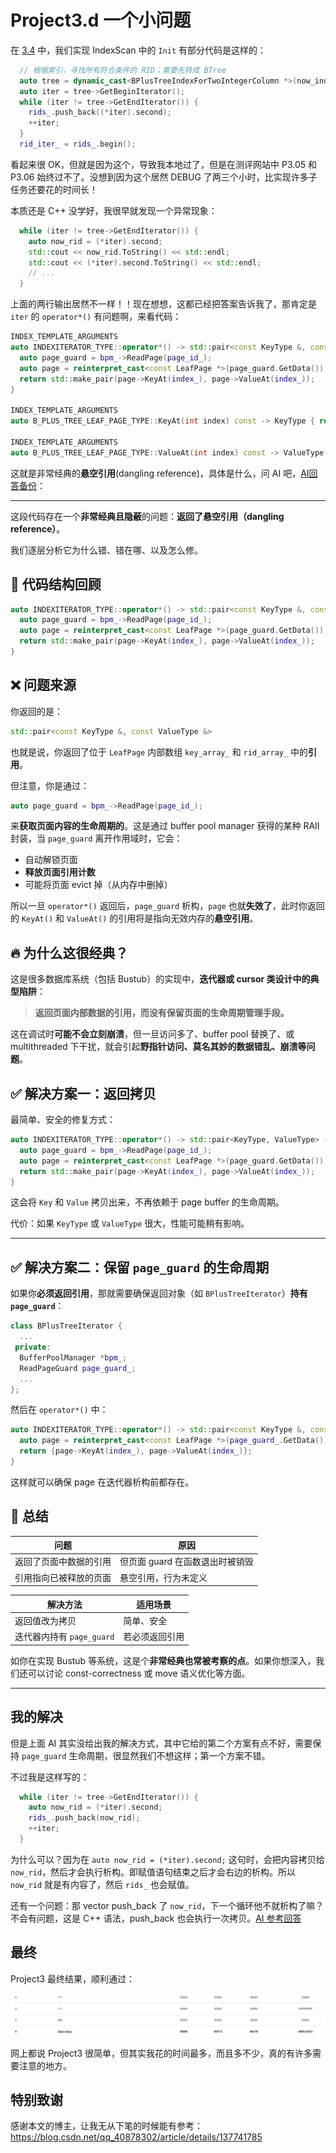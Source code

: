 # Project3.d 一个小问题

在 [3.4](./Project3.4.md) 中，我们实现 IndexScan 中的 `Init` 有部分代码是这样的：

```cpp
  // 根据索引，寻找所有符合条件的 RID；需要先转成 BTree
  auto tree = dynamic_cast<BPlusTreeIndexForTwoIntegerColumn *>(now_index);
  auto iter = tree->GetBeginIterator();
  while (iter != tree->GetEndIterator()) {
    rids_.push_back((*iter).second);
    ++iter;
  }
  rid_iter_ = rids_.begin();
```

看起来很 OK，但就是因为这个，导致我本地过了，但是在测评网站中 P3.05 和 P3.06 始终过不了。没想到因为这个居然 DEBUG 了两三个小时，比实现许多子任务还要花的时间长！

本质还是 C++ 没学好，我很早就发现一个异常现象：

```cpp
  while (iter != tree->GetEndIterator()) {
    auto now_rid = (*iter).second;
    std::cout << now_rid.ToString() << std::endl;
    std::cout << (*iter).second.ToString() << std::endl;
    // ...
  }
```
上面的两行输出居然不一样！！现在想想，这都已经把答案告诉我了，那肯定是 `iter` 的 `operator*()` 有问题啊，来看代码：

```cpp
INDEX_TEMPLATE_ARGUMENTS
auto INDEXITERATOR_TYPE::operator*() -> std::pair<const KeyType &, const ValueType &> {
  auto page_guard = bpm_->ReadPage(page_id_);
  auto page = reinterpret_cast<const LeafPage *>(page_guard.GetData());
  return std::make_pair(page->KeyAt(index_), page->ValueAt(index_));
}

INDEX_TEMPLATE_ARGUMENTS
auto B_PLUS_TREE_LEAF_PAGE_TYPE::KeyAt(int index) const -> KeyType { return key_array_[index]; }

INDEX_TEMPLATE_ARGUMENTS
auto B_PLUS_TREE_LEAF_PAGE_TYPE::ValueAt(int index) const -> ValueType { return rid_array_[index]; }
```

这就是非常经典的**悬空引用**(dangling reference)，具体是什么，问 AI 吧，[AI回答备份](./references/005.md)：

--- 

这段代码存在一个**非常经典且隐蔽**的问题：**返回了悬空引用（dangling reference）**。

我们逐层分析它为什么错、错在哪、以及怎么修。

## 🚨 代码结构回顾

```cpp
auto INDEXITERATOR_TYPE::operator*() -> std::pair<const KeyType &, const ValueType &> {
  auto page_guard = bpm_->ReadPage(page_id_);
  auto page = reinterpret_cast<const LeafPage *>(page_guard.GetData());
  return std::make_pair(page->KeyAt(index_), page->ValueAt(index_));
}
```

## ❌ 问题来源

你返回的是：

```cpp
std::pair<const KeyType &, const ValueType &>
```

也就是说，你返回了位于 `LeafPage` 内部数组 `key_array_` 和 `rid_array_` 中的**引用**。

但注意，你是通过：

```cpp
auto page_guard = bpm_->ReadPage(page_id_);
```

来**获取页面内容的生命周期的**。这是通过 buffer pool manager 获得的某种 RAII 封装，当 `page_guard` 离开作用域时，它会：

* 自动解锁页面
* **释放页面引用计数**
* 可能将页面 evict 掉（从内存中删掉）

所以一旦 `operator*()` 返回后，`page_guard` 析构，`page` 也就**失效了**，此时你返回的 `KeyAt()` 和 `ValueAt()` 的引用将是指向无效内存的**悬空引用**。

## 🔥 为什么这很经典？

这是很多数据库系统（包括 Bustub）的实现中，**迭代器或 cursor 类设计中的典型陷阱**：

> **返回页面内部数据的引用，而没有保留页面的生命周期管理手段。**

这在调试时**可能不会立刻崩溃**，但一旦访问多了、buffer pool 替换了、或 multithreaded 下干扰，就会引起**野指针访问、莫名其妙的数据错乱、崩溃等问题**。

## ✅ 解决方案一：返回拷贝

最简单、安全的修复方式：

```cpp
auto INDEXITERATOR_TYPE::operator*() -> std::pair<KeyType, ValueType> {
  auto page_guard = bpm_->ReadPage(page_id_);
  auto page = reinterpret_cast<const LeafPage *>(page_guard.GetData());
  return std::make_pair(page->KeyAt(index_), page->ValueAt(index_));
}
```

这会将 `Key` 和 `Value` 拷贝出来，不再依赖于 page buffer 的生命周期。

代价：如果 `KeyType` 或 `ValueType` 很大，性能可能稍有影响。

---

## ✅ 解决方案二：保留 `page_guard` 的生命周期

如果你**必须返回引用**，那就需要确保返回对象（如 `BPlusTreeIterator`）**持有 `page_guard`**：

```cpp
class BPlusTreeIterator {
  ...
 private:
  BufferPoolManager *bpm_;
  ReadPageGuard page_guard_;
  ...
};
```

然后在 `operator*()` 中：

```cpp
auto INDEXITERATOR_TYPE::operator*() -> std::pair<const KeyType &, const ValueType &> {
  auto page = reinterpret_cast<const LeafPage *>(page_guard_.GetData());
  return {page->KeyAt(index_), page->ValueAt(index_)};
}
```

这样就可以确保 page 在迭代器析构前都存在。

## 📌 总结

| 问题          | 原因                  |
| ----------- | ------------------- |
| 返回了页面中数据的引用 | 但页面 guard 在函数退出时被销毁 |
| 引用指向已被释放的页面 | 悬空引用，行为未定义          |

| 解决方法                | 适用场景    |
| ------------------- | ------- |
| 返回值改为拷贝             | 简单、安全   |
| 迭代器内持有 `page_guard` | 若必须返回引用 |

如你在实现 Bustub 等系统，这是个**非常经典也常被考察的点**。如果你想深入，我们还可以讨论 const-correctness 或 move 语义优化等方面。

---

## 我的解决

但是上面 AI 其实没给出我的解决方式，其中它给的第二个方案有点不好，需要保持 `page_guard` 生命周期，很显然我们不想这样；第一个方案不错。

不过我是这样写的：
```cpp
  while (iter != tree->GetEndIterator()) {
    auto now_rid = (*iter).second;
    rids_.push_back(now_rid);
    ++iter;
  }
```

为什么可以？因为在 `auto now_rid = (*iter).second;` 这句时，会把内容拷贝给 `now_rid`，然后才会执行析构。即赋值语句结束之后才会右边的析构。所以 `now_rid` 就是有内容了，然后 `rids_` 也会赋值。

还有一个问题：那 vector push_back 了 `now_rid`，下一个循环他不就析构了嘛？不会有问题，这是 C++ 语法，push_back 也会执行一次拷贝。[AI 参考回答](./references/004.md)

## 最终

Project3 最终结果，顺利通过：

![pass](./images/Project3_04.png)


网上都说 Project3 很简单，但其实我花的时间最多，而且多不少，真的有许多需要注意的地方。

## 特别致谢
感谢本文的博主，让我无从下笔的时候能有参考：https://blog.csdn.net/qq_40878302/article/details/137741785